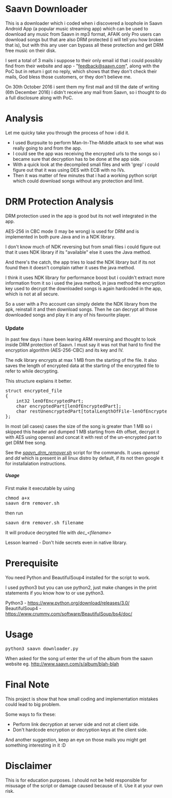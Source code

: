 Saavn Downloader
====
This is a downloader which i coded when i discovered a loophole in Saavn Android App (a popular music streaming app) which can be used to download any music from Saavn in mp3 format, AFAIK only Pro users can download songs but that are also DRM protected (i will tell you how broken that is), but with this any user can bypass all these protection and get DRM free music on their disk.

I sent a total of 3 mails i suppose to their only email id that i could possibly find from their website and app - "feedback@saavn.com", along with the PoC but in return i got no reply, which shows that they don't check their mails, God bless those customers, or they don't believe me.

On 30th October 2016 i sent them my first mail and till the date of writing (6th December 2016) i didn't receive any mail from Saavn, so i thought to do a full disclosure along with PoC.

Analysis
====
Let me quicky take you through the process of how i did it.

* I used Burpsuite to perform Man-In-The-Middle attack to see what was really going to and from the app.
* I could see the app was receiving the encrypted urls to the songs so i became sure that decryption has to be done at the app side.
* With a quick look at the decompiled smali files and with 'grep' i could figure out that it was using DES with ECB with no IVs.
* Then it was matter of few minutes that i had a working python script which could download songs without any protection and limit.

DRM Protection Analysis
====
DRM protection used in the app is good but its not well integrated in the app.

AES-256 in CBC mode (I may be wrong) is used for DRM and is implemented in both pure Java and in a NDK library.

I don't know much of NDK reversing but from smali files i could figure out that it uses NDK library if its "available" else it uses the Java method.

And there's the catch, the app tries to load the NDK library but if its not found then it doesn't complain rather it uses the java method.

I think it uses NDK library for performance boost but i couldn't extract more information from it so i used the java method, in java method the encryption key used to decrypt the downloaded songs is again hardcoded in the app, which is not at all secure.

So a user with a Pro account can simply delete the NDK library from the apk, reinstall it and then download songs. Then he can decrypt all those downloaded songs and play it in any of his favourite player.

### Update

In past few days i have been learing ARM reversing and thought to look inside DRM protection of Saavn. I must say it was not that hard to find the encryption algorithm (AES-256-CBC) and its key and IV.

The ndk library encrypts at max 1 MB from the starting of the file. It also saves the length of encrypted data at the starting of the encrypted file to refer to while decrypting.

This structure explains it better.
<pre>
struct encrypted_file
{
	int32 lenOfEncryptedPart;
	char encryptedPart[lenOfEncryptedPart];
	char restUnencryptedPart[totalLengthOfFile-lenOfEncryptedPart];
};
</pre>

In most (all cases) cases the size of the song is greater than 1 MB so i skipped this header and dumped 1 MB starting from 4th offset, decrypt it with AES using openssl and concat it with rest of the un-encrypted part to get DRM free song.

See the *[saavn_drm_remover.sh](saavn_drm_remover.sh)* script for the commands. It uses *openssl* and *dd* which is present in all linux distro by default, if its not then google it for installalation instructions.

##### Usage
First make it executable by using <pre>chmod a+x saavn_drm_remover.sh</pre> then run

<pre>
saavn_drm_remover.sh filename
</pre>

It will produce decrypted file with *dec_\<filename\>*

Lesson learned - Don't hide secrets even in native library.

Prerequisite
====
You need Python and BeautifulSoup4 installed for the script to work.

I used python3 but you can use python2, just make changes in the print statements if you know how to or use python3.

Python3			- https://www.python.org/download/releases/3.0/<br>
BeautifulSoup4	- https://www.crummy.com/software/BeautifulSoup/bs4/doc/

Usage
====
<pre>python3 saavn_downloader.py</pre>

When asked for the song url enter the url of the album from the saavn website eg. http://www.saavn.com/s/album/blah-blah


Final Note
====
This project is show that how small coding and implementation mistakes could lead to big problem.

Some ways to fix these:

* Perform link decryption at server side and not at client side.
* Don't hardcode encryption or decryption keys at the client side.

And another suggestion, keep an eye on those mails you might get something interesting in it :D

Disclaimer
====
This is for education purposes. I should not be held responsible for misusage of the script or damage caused because of it. Use it at your own risk.
